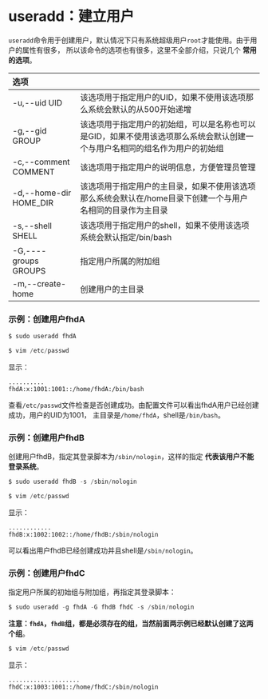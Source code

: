 useradd：建立用户
===========================================================
`useradd`命令用于创建用户，默认情况下只有系统超级用户`root`才能使用。由于用户的属性有很多，
所以该命令的选项也有很多，这里不全部介绍，只说几个 **常用的选项**。

| 选项 |  |
| :------------- | :------------- |
| -u,--uid UID | 该选项用于指定用户的UID，如果不使用该选项那么系统会默认的从500开始递增 |
| -g,--gid GROUP | 该选项用于指定用户的初始组，可以是名称也可以是GID，如果不使用该选项那么系统会默认创建一个与用户名相同的组名作为用户的初始组 |
| -c,--comment COMMENT | 该选项用于指定用户的说明信息，方便管理员管理 |
| -d,--home-dir HOME_DIR | 该选项用于指定用户的主目录，如果不使用该选项那么系统会默认在/home目录下创建一个与用户名相同的目录作为主目录 |
| -s,--shell SHELL | 该选项用于指定用户的shell，如果不使用该选项系统会默认指定/bin/bash |
| -G,----groups GROUPS | 指定用户所属的附加组 |
| -m,--create-home | 创建用户的主目录 |

### 示例：创建用户fhdA
```powershell
$ sudo useradd fhdA
```
```powershell
$ vim /etc/passwd
```
显示：
```
..........
fhdA:x:1001:1001::/home/fhdA:/bin/bash
```
查看`/etc/passwd`文件检查是否创建成功。由配置文件可以看出fhdA用户已经创建成功，用户的UID为1001，
主目录是`/home/fhdA`，shell是`/bin/bash`。

### 示例：创建用户fhdB
创建用户fhdB，指定其登录脚本为`/sbin/nologin`，这样的指定 **代表该用户不能登录系统**。
```powershell
$ sudo useradd fhdB -s /sbin/nologin
```
```powershell
$ vim /etc/passwd
```
显示：
```
............
fhdB:x:1002:1002::/home/fhdB:/sbin/nologin
```
可以看出用户fhdB已经创建成功并且shell是`/sbin/nologin`。

### 示例：创建用户fhdC
指定用户所属的初始组与附加组，再指定其登录脚本：
```powershell
$ sudo useradd -g fhdA -G fhdB fhdC -s /sbin/nologin
```
**注意：`fhdA`，`fhdB`组，都是必须存在的组，当然前面两示例已经默认创建了这两个组**。
```powershell
$ vim /etc/passwd
```
显示：
```
....................
fhdC:x:1003:1001::/home/fhdC:/sbin/nologin
```
